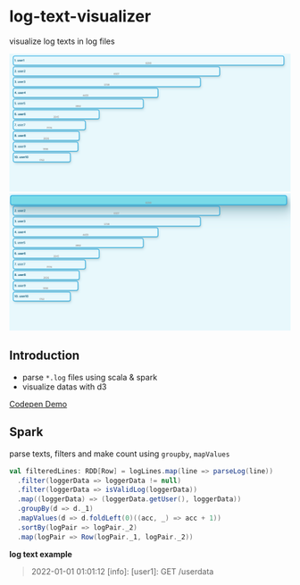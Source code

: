 # log-text-visualizer
visualize log texts in log files

![Result_Defaults](./Result_Defaults.png)
![Result_Hover](./Result_Hover.png)

## Introduction

- parse `*.log` files using scala & spark
- visualize datas with d3

[Codepen Demo](https://codepen.io/sundicide/pen/VwQvrLe?editors=0010)

## Spark

parse texts, filters and make count using `groupby`, `mapValues`

```scala
val filteredLines: RDD[Row] = logLines.map(line => parseLog(line))
  .filter(loggerData => loggerData != null)
  .filter(loggerData => isValidLog(loggerData))
  .map((loggerData) => (loggerData.getUser(), loggerData))
  .groupBy(d => d._1)
  .mapValues(d => d.foldLeft(0)((acc, _) => acc + 1))
  .sortBy(logPair => logPair._2)
  .map(logPair => Row(logPair._1, logPair._2))
```

**log text example**
> 2022-01-01 01:01:12 [info]: [user1]: GET /userdata

